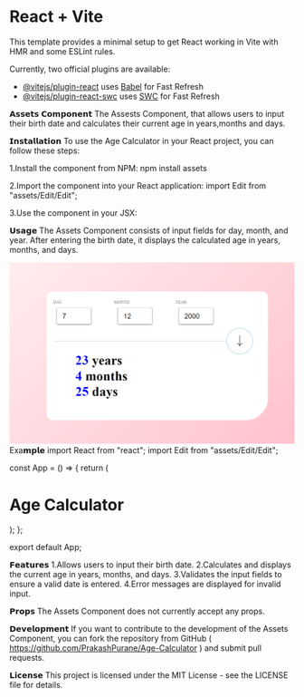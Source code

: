 # React + Vite

This template provides a minimal setup to get React working in Vite with HMR and some ESLint rules.

Currently, two official plugins are available:

- [@vitejs/plugin-react](https://github.com/vitejs/vite-plugin-react/blob/main/packages/plugin-react/README.md) uses [Babel](https://babeljs.io/) for Fast Refresh
- [@vitejs/plugin-react-swc](https://github.com/vitejs/vite-plugin-react-swc) uses [SWC](https://swc.rs/) for Fast Refresh





𝗔𝘀𝘀𝗲𝘁𝘀 𝗖𝗼𝗺𝗽𝗼𝗻𝗲𝗻𝘁
 The Assests Component, that allows users to input their birth date and calculates their current age in years,months and days.



𝗜𝗻𝘀𝘁𝗮𝗹𝗹𝗮𝘁𝗶𝗼𝗻
 To use the Age Calculator in your React project, you can follow these steps:

 1.Install the component from NPM:
   npm install assets

 2.Import the component into your React application:
   import Edit from "assets/Edit/Edit";

 3.Use the <Edit/> component in your JSX:
   <Edit />



𝗨𝘀𝗮𝗴𝗲
  The Assets Component consists of input fields for day, month, and year. After entering the birth date, it displays the calculated age in years, months, and days.





![Example Image](readme.PNG)
Exa𝗺𝗽𝗹𝗲
 import React from "react";
import Edit from "assets/Edit/Edit";

const App = () => {
  return (
    <div>
      <h1>Age Calculator</h1>
      <Hero />
    </div>
  );
};

export default App;



𝗙𝗲𝗮𝘁𝘂𝗿𝗲𝘀
 1.Allows users to input their birth date.
 2.Calculates and displays the current age in years, months, and days.
 3.Validates the input fields to ensure a valid date is entered.
 4.Error messages are displayed for invalid input.



𝗣𝗿𝗼𝗽𝘀
 The Assets Component does not currently accept any props.



𝗗𝗲𝘃𝗲𝗹𝗼𝗽𝗺𝗲𝗻𝘁
 If you want to contribute to the development of the Assets Component, you can fork the repository from GitHub ( https://github.com/PrakashPurane/Age-Calculator ) and submit pull requests.



𝗟𝗶𝗰𝗲𝗻𝘀𝗲
 This project is licensed under the MIT License - see the LICENSE file for details.

